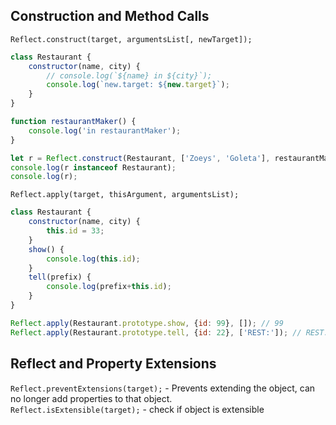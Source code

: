 ## Construction and Method Calls  
`Reflect.construct(target, argumentsList[, newTarget]);` 

```javascript
class Restaurant {
	constructor(name, city) {
		// console.log(`${name} in ${city}`);
		console.log(`new.target: ${new.target}`);
	}
}

function restaurantMaker() {
	console.log('in restaurantMaker');
}

let r = Reflect.construct(Restaurant, ['Zoeys', 'Goleta'], restaurantMaker); // when we pass arguments for constructor they need to be array elements.
console.log(r instanceof Restaurant);
console.log(r);
```

`Reflect.apply(target, thisArgument, argumentsList);` 

```javascript
class Restaurant {
	constructor(name, city) {
		this.id = 33;
	}
	show() {
		console.log(this.id);
	}
	tell(prefix) {
		console.log(prefix+this.id);
	}
}

Reflect.apply(Restaurant.prototype.show, {id: 99}, []); // 99
Reflect.apply(Restaurant.prototype.tell, {id: 22}, ['REST:']); // REST:22
```

## Reflect and Property Extensions  
`Reflect.preventExtensions(target);` - Prevents extending the object, can no longer add properties to that object.  
`Reflect.isExtensible(target);` - check if object is extensible  

